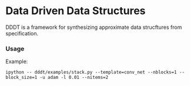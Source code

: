 # Data Driven Data Structures

DDDT is a framework for synthesizing approximate data strucftures from specification.

### Usage

Example:
```
ipython -- dddt/examples/stack.py --template=conv_net --nblocks=1 --block_size=1 -u adam -l 0.01 --nitems=2
```
